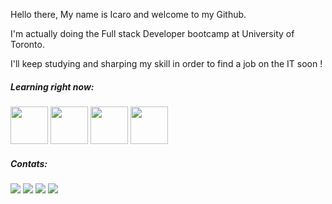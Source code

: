 Hello there, My name is Icaro and welcome to my Github.

I'm actually doing the Full stack Developer bootcamp at University of Toronto.

I'll keep studying and sharping my skill in order to find a job on the IT soon !

##### Learning right now:

<img height="60" widht="60" src="https://cdn.jsdelivr.net/gh/devicons/devicon/icons/css3/css3-original.svg" /> <img height="60" widht="60" src="https://cdn.jsdelivr.net/gh/devicons/devicon/icons/html5/html5-original.svg" /> <img height="60" widht="60" src="https://cdn.jsdelivr.net/gh/devicons/devicon/icons/javascript/javascript-original.svg" />  <img height="60" widht="60" src="https://img.icons8.com/fluency/452/node-js.png" /> 

 
##### Contats:

<div>
<a href="https://www.instagram.com/kiko_lock/" target="_blank"><img src="https://img.shields.io/badge/-Instagram-%23E4405F?style=for-the-badge&logo=instagram&logoColor=white" target="_blank"></a>
<a href="https://www.twitch.tv/kikolock" target="_blank"><img src="https://img.shields.io/badge/Twitch-9146FF?style=for-the-badge&logo=twitch&logoColor=white" target="_blank"></a>
<a href = "mailto:icaro12@hotmail.com"><img src="https://img.shields.io/badge/Gmail-D14836?style=for-the-badge&logo=gmail&logoColor=white" target="_blank"></a>
<a href="https://www.linkedin.com/in/icaro-araujo/" target="_blank"><img src="https://img.shields.io/badge/-LinkedIn-%230077B5?style=for-the-badge&logo=linkedin&logoColor=white" target="_blank"></a>   
</div>
